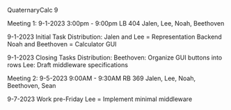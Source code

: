 QuaternaryCalc 9

Meeting 1:
9-1-2023
3:00pm - 9:00pm
LB 404
Jalen, Lee, Noah, Beethoven

9-1-2023 Initial Task Distribution: 
Jalen and Lee = Representation Backend
Noah and Beethoven = Calculator GUI

9-1-2023 Closing Tasks Distribution:
Beethoven: Organize GUI buttons into rows
Lee: Draft middleware specifications

Meeting 2:
9-5-2023
9:00AM - 9:30AM
RB 369
Jalen, Lee, Noah, Beethoven, Sean

9-7-2023 Work pre-Friday
Lee = Implement minimal middleware



